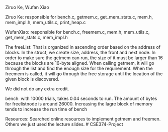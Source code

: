 Ziruo Ke, Wufan Xiao

Ziruo Ke: responsible for bench.c, getmem.c, get_mem_stats.c, mem.h, mem_impl.h, mem_utils.c, print_heap.c

WufanXiao: responsible for bench.c, freemem.c, mem.h, mem_utils.c, get_mem_stats.c, mem_impl.h

The freeList: That is organized in ascending order based on the address of blocks. In the struct, we create size, address, the front and next node. In order to make sure the getmem can run, the size of it must be larger than 16 because the blocks are 16-byte aligned. When calling getmem, it will go through the list and find the enough size for the requirement. When the freemem is called, it will go through the free storage until the location of the given block is discovered. 

We did not do any extra credit. 

bench: with 10000 trials, takes 0.04 seconds to run. The amount of bytes for freelistnode is around 26000. Increasing the lagre block of memory tends to increase the run time of bench

Resources: Searched online resources to implement getmem and freemen. Others we just used the lecture slides. # CSE374-Project
